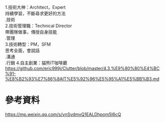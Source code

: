 1.技術大神：Architect，Expert  
持續學習，不斷尋求更好的方法  
.技術  
2.技術管理職：Technical Director   
帶團隊做事，傳授自身技能  
.管理  
3.技術轉型：PM，SFM  
思考全面，會說話  
.溝通  
.行銷
4.自主創業：貓熊IT咖啡廳  
https://github.com/eric999j/Clutter/blob/master/4.3.%E9%80%80%E4%BC%91-%E8%B2%93%E7%86%8AIT%E5%92%96%E5%95%A1%E5%BB%B3.md  

# 參考資料  
https://mp.weixin.qq.com/s/vnSvdmvQ1EALDhpom5l6cQ
